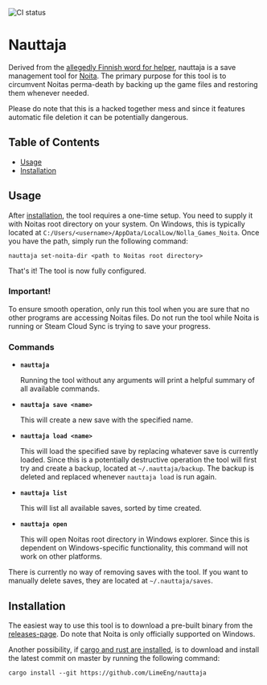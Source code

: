 ![CI status](https://github.com/LimeEng/nauttaja/workflows/CI/badge.svg)

# Nauttaja

Derived from the [allegedly Finnish word for helper](https://translate.google.se/?sl=fi&tl=en&text=auttaja&op=translate), nauttaja is a save management tool for [Noita](https://store.steampowered.com/app/881100/Noita/). The primary purpose for this tool is to circumvent Noitas perma-death by backing up the game files and restoring them whenever needed.

Please do note that this is a hacked together mess and since it features automatic file deletion it can be potentially dangerous.

## Table of Contents
- [Usage](#usage)
- [Installation](#installation)

## Usage

After [installation](#installation), the tool requires a one-time setup. You need to supply it with Noitas root directory on your system. On Windows, this is typically located at `C:/Users/<username>/AppData/LocalLow/Nolla_Games_Noita`. Once you have the path, simply run the following command:
```
nauttaja set-noita-dir <path to Noitas root directory>
```
That's it! The tool is now fully configured.

### **Important!**

To ensure smooth operation, only run this tool when you are sure that no other programs are accessing Noitas files. Do not run the tool while Noita is running or Steam Cloud Sync is trying to save your progress.

### Commands

- **`nauttaja`**

    Running the tool without any arguments will print a helpful summary of all available commands.

- **`nauttaja save <name>`**

    This will create a new save with the specified name.

- **`nauttaja load <name>`**

    This will load the specified save by replacing whatever save is currently loaded. Since this is a potentially destructive operation the tool will first try and create a backup, located at `~/.nauttaja/backup`. The backup is deleted and replaced whenever `nauttaja load` is run again.

- **`nauttaja list`**

    This will list all available saves, sorted by time created.

- **`nauttaja open`**

    This will open Noitas root directory in Windows explorer. Since this is dependent on Windows-specific functionality, this command will not work on other platforms.

There is currently no way of removing saves with the tool. If you want to manually delete saves, they are located at `~/.nauttaja/saves`.

## Installation

The easiest way to use this tool is to download a pre-built binary from the [releases-page](https://github.com/LimeEng/nauttaja/releases). Do note that Noita is only officially supported on Windows.

Another possibility, if [cargo and rust are installed](https://www.rust-lang.org/tools/install), is to download and install the latest commit on master by running the following command:
```
cargo install --git https://github.com/LimeEng/nauttaja
```
